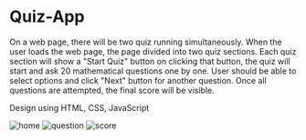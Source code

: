 # Quiz-App

On a web page, there will be two quiz running simultaneously.
When the user loads the web page, the page divided into two quiz sections.
Each quiz section will show a "Start Quiz" button on clicking that button, the quiz will start and ask 20 mathematical questions one by one.
User should be able to select options and click "Next" button for another question.
Once all questions are attempted, the final score will be visible.

Design using HTML, CSS, JavaScript

![home](https://user-images.githubusercontent.com/40364495/173147910-ec2ff30b-2b9c-4a4f-844b-cd608aa8be41.PNG)
![question](https://user-images.githubusercontent.com/40364495/173148684-53232e48-cfc7-4dfa-92a2-5f992e04a511.PNG)
![score](https://user-images.githubusercontent.com/40364495/173148744-fe22e757-7eb9-45cf-af90-59012366c0bc.PNG)
